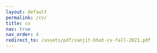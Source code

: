 ```yaml
---
layout: default
permalink: /cv/
title: cv
nav: true
nav_order: 4
redirect_to: /assets/pdf/sanjit-bhat-cv-fall-2021.pdf
---
```

